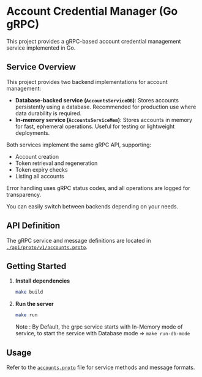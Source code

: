 # Account Credential Manager (Go gRPC)

This project provides a gRPC-based account credential management service implemented in Go.

## Service Overview

This project provides two backend implementations for account management:

- **Database-backed service (`AccountsServiceDB`)**: Stores accounts persistently using a database. Recommended for production use where data durability is required.
- **In-memory service (`AccountsServiceMem`)**: Stores accounts in memory for fast, ephemeral operations. Useful for testing or lightweight deployments.

Both services implement the same gRPC API, supporting:
  - Account creation
  - Token retrieval and regeneration
  - Token expiry checks
  - Listing all accounts

Error handling uses gRPC status codes, and all operations are logged for transparency.

You can easily switch between backends depending on your needs.

## API Definition

The gRPC service and message definitions are located in [`./api/proto/v1/accounts.proto`](./api/proto/v1/accounts.proto).

## Getting Started

1. **Install dependencies**
    ```sh
    make build
    ```

2. **Run the server**
    ```sh
    make run
    ```
    Note : By Default, the grpc service starts with In-Memory mode of service, to start the service with Database mode => `make run-db-mode`

## Usage

Refer to the [`accounts.proto`](./api/proto/v1/accounts.proto) file for service methods and message formats.